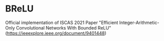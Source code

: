 # BReLU
Official implementation of ISCAS 2021 Paper "Efficient Integer-Arithmetic-Only Convolutional Networks With Bounded ReLU" (https://ieeexplore.ieee.org/document/9401448)


